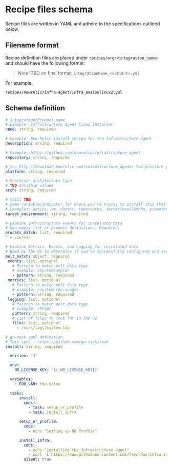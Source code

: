 # Recipe files schema

Recipe files are written in YAML and adhere to the specifications outlined below.

## Filename format

Recipe definition files are placed under `recipes/org/<integration_name>` and should have the following format:

> Note: TBD on final format
`integrationName_<variant>.yml`

For example:

`recipes/newrelic/infra-agent/infra_amazonlinux2.yml`

## Schema definition

```yaml
# Integration/Product name
# Example: Infrastructure Agent Linux Installer
name: string, required

# Example: New Relic install recipe for the Infrastructure agent
description: string, required

# Example: https://github.com/newrelic/infrastructure-agent
repository: string, required

# See http://download.newrelic.com/infrastructure_agent/ for possible permutations of platform/arch
platform: string, required

# Processor architecture type
# TBD possible values
arch: string, required

# Still TBD
# Some variable/indicator for where you're trying to install this that isn't necessarily where you're running the newrelic-cli from
# Examples: native, vm, docker, kubernetes, serverless/lambda, prometheus-exporter etc.
target_environment: string, required

# Examine Infrastructure events for correlated data
# Non-empty list of process definitions. Required.
process_match: list, required
  - /infra/

# Examine Metrics, Events, and Logging for correlated data
# Used by the UI to determine if you've successfully configured and are ingesting data
melt_match: object, required
 events: list, optional
   # Pattern to match melt data type
   # example: /SystemSample/
   - pattern: string, required
 metrics: list, optional
   # Pattern to match melt data type
   # example: /system.cpu.usage/
   - pattern: string, required
 logging: list, optional
   # Pattern to match melt data type
   # example: /http/
   pattern: string, required
   # List of files to look for in the UI
   files: list, optional
     - /var\/log\/system.log

# go-task yaml definition
# This spec - https://github.com/go-task/task
install: string, required

  version: '3'

  env:
    NR_LICENSE_KEY: '{{.NR_LICENSE_KEY}}'

  variables:
    - FOO_VAR: foo-value

  tasks:
      install:
        cmds:
          - task: setup_nr_profile
          - task: install_infra

      setup_nr_profile:
        cmds:
          - echo "Setting up NR Profile"

      install_infra:
        cmds:
          - echo "Installing the Infrastructure agent"
          - curl -L https://raw.githubusercontent.com/fryckbos/infra-install/master/install.sh {{.NR_LICENSE_KEY}} | sh
        silent: true

```
